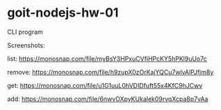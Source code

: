 # goit-nodejs-hw-01
CLI program

Screenshots:

list: https://monosnap.com/file/myBsY3HPxuCVfjHPcKY5hPKl9uUo7c

remove: https://monosnap.com/file/h9zupX0zOrKajYQCu7wlvAlPJfjm8y

get: https://monosnap.com/file/u1G1uuL0hVDIDfuft55x4KfC9hJCwv

add: https://monosnap.com/file/6nwvOXpyKUkalek09rvqXcpa8p7vAa

